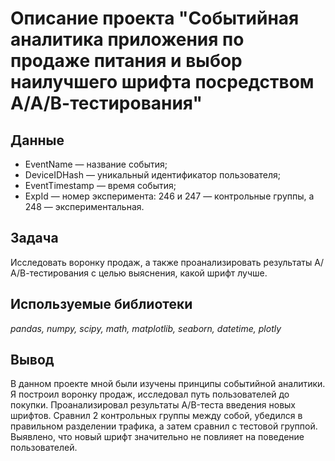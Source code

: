 # Описание проекта "Событийная аналитика приложения по продаже питания и выбор наилучшего шрифта посредством А/А/В-тестирования"


## Данные

- EventName — название события;
- DeviceIDHash — уникальный идентификатор пользователя;
- EventTimestamp — время события;
- ExpId — номер эксперимента: 246 и 247 — контрольные группы, а 248 — экспериментальная.

## Задача

Исследовать воронку продаж, а также проанализировать результаты А/А/В-тестирования с целью выяснения, какой шрифт лучше. 

## Используемые библиотеки
*pandas, numpy, scipy, math, matplotlib, seaborn, datetime, plotly*

## Вывод
В данном проекте мной были изучены принципы событийной аналитики. Я построил воронку продаж, исследовал путь пользователей до покупки. Проанализировал результаты A/B-теста введения новых шрифтов. Сравнил 2 контрольных группы между собой, убедился в правильном разделении трафика, а затем сравнил с тестовой группой. Выявлено, что новый шрифт значительно не повлияет на поведение пользователей.
